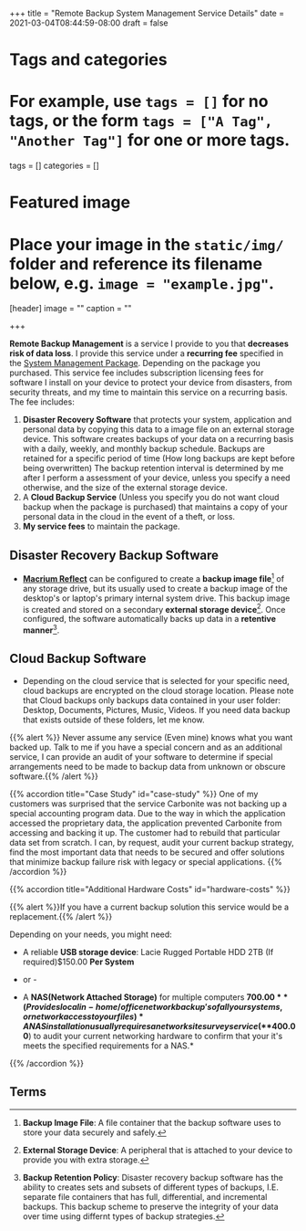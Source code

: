 +++
title = "Remote Backup System Management Service Details"
date = 2021-03-04T08:44:59-08:00
draft = false

# Tags and categories
# For example, use `tags = []` for no tags, or the form `tags = ["A Tag", "Another Tag"]` for one or more tags.
tags = []
categories = []

# Featured image
# Place your image in the `static/img/` folder and reference its filename below, e.g. `image = "example.jpg"`.
[header]
image = ""
caption = ""

+++

**Remote Backup Management** is a service I provide to you  that **decreases risk of data loss**. I provide this service under a **recurring fee** specified in the [System Management Package](/system-management). Depending on the package you purchased. This service fee includes subscription licensing fees for software I install on your device to protect your device from disasters, from security threats, and my time to maintain this service on a recurring basis. The fee includes: 

   1. **Disaster Recovery Software** that protects your system, application and personal data by copying this data to a image file on an external storage device. This software creates backups of your data on a recurring basis with a daily, weekly, and monthly backup schedule. Backups are retained for a specific period of time (How long backups are kept before being overwritten) The backup retention interval is determined by me after I perform a assessment of your device, unless you specify a need otherwise, and the size of the external storage device. 
   2. A **Cloud Backup Service** (Unless you specify you do not want cloud backup when the package is purchased) that maintains a copy of your personal data in the cloud in the event of a theft, or loss. 
   3. **My service fees** to maintain the package.

## Disaster Recovery Backup Software

- **[Macrium Reflect](https://www.macrium.com/)** can be configured to create a **backup image file**[^backup-image] of any storage drive, but its usually used to create a backup image of the desktop's or laptop's primary internal system drive. This backup image is created and stored on a secondary **external storage device**[^external-storage-device]. Once configured, the software automatically backs up data in a **retentive manner**[^retention].

## Cloud Backup Software
- Depending on the cloud service that is selected for your specific need, cloud backups are encrypted on the cloud storage location. Please note that Cloud backups only backups data contained in your user folder: Desktop, Documents, Pictures, Music, Videos. If you need data backup that exists outside of these folders, let me know.

{{% alert %}} Never assume any service (Even mine) knows what you want backed up. Talk to me if you have a special concern and as an additional service, I can provide an audit of your software to determine if special arrangements need to be made to backup data from unknown or obscure software.{{% /alert %}}


{{% accordion title="Case Study" id="case-study" %}}
One of my customers was surprised that the service Carbonite was not backing up a special accounting program data. Due to the way in which the application accessed the proprietary data, the application prevented Carbonite from accessing and backing it up. The customer had to rebuild that particular data set from scratch.
I can, by request, audit your current backup strategy, find the most important data that needs to be secured and offer solutions that minimize backup failure risk with legacy or special applications.
{{% /accordion %}}

{{% accordion title="Additional Hardware Costs" id="hardware-costs" %}}

{{% alert %}}If you have a current backup solution this service would be a replacement.{{% /alert %}}

Depending on your needs, you might need:

- A reliable **USB storage device**: Lacie Rugged Portable HDD 2TB (If required)$150.00 **Per System**

- or -     

- A **NAS(Network Attached Storage)** for multiple computers **$700.00** (Provides local in-home/office network backup's of all your systems, or network access to your files) *A NAS installation usually requires a network site survey service (**$400.00**) to audit your current networking hardware to confirm that your it's meets the specified requirements for a NAS.*


{{% /accordion %}}



## Terms

[^backup-image]: **Backup Image File**: A file container that the backup software uses to store your data securely and safely.
[^flat-file-backups]: **Flat File Backups**: The backup software stores files and folders in a structure that is similar to how that information is stored on your own computer as opposed to a backup image file storing your data.
[^external-storage-device]: **External Storage Device**: A peripheral that is attached to your device to provide you with extra storage.
[^retention]: **Backup Retention Policy**: Disaster recovery backup software has the ability to creates sets and subsets of different types of backups, I.E. separate file containers that has full, differential, and incremental backups. This backup scheme to preserve the integrity of your data over time using differnt types of backup strategies.
